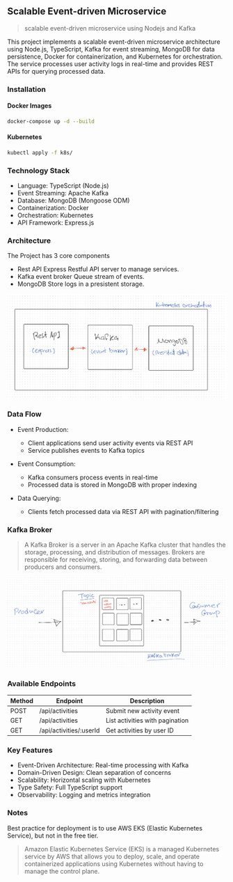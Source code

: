 ## Scalable Event-driven Microservice
> scalable event-driven microservice using Nodejs and Kafka

This project implements a scalable event-driven microservice architecture using Node.js, TypeScript, Kafka for event streaming, MongoDB for data persistence, Docker for containerization, and Kubernetes for orchestration. The service processes user activity logs in real-time and provides REST APIs for querying processed data.


### Installation

#### Docker Images

```bash
docker-compose up -d --build
```

#### Kubernetes

```bash
kubectl apply -f k8s/
```

### Technology Stack
- Language: TypeScript (Node.js)
- Event Streaming: Apache Kafka
- Database: MongoDB (Mongoose ODM)
- Containerization: Docker
- Orchestration: Kubernetes
- API Framework: Express.js



### Architecture

The Project has 3 core components
- Rest API 
    Express Restful API server to manage services.
- Kafka event broker
    Queue stream of events.
- MongoDB
    Store logs in a presistent storage. 

![system design](https://github.com/omerawwad/event-driven-microservic/blob/main/designs/archt.jpg)

### Data Flow
- Event Production:
    - Client applications send user activity events via REST API
    - Service publishes events to Kafka topics

- Event Consumption:
    - Kafka consumers process events in real-time
    - Processed data is stored in MongoDB with proper indexing

- Data Querying:
    - Clients fetch processed data via REST API with pagination/filtering

### Kafka Broker

> A Kafka Broker is a server in an Apache Kafka cluster that handles the storage, processing, and distribution of messages.
> Brokers are responsible for receiving, storing, and forwarding data between producers and consumers.

![system design](https://github.com/omerawwad/event-driven-microservic/blob/main/designs/kafka.jpg)

### Available Endpoints

|Method|Endpoint|Description
|---|---|---|
|POST|/api/activities|Submit new activity event|
|GET|/api/activities|List activities with pagination|
|GET|/api/activities/:userId|Get activities by user ID| 

### Key Features
- Event-Driven Architecture: Real-time processing with Kafka
- Domain-Driven Design: Clean separation of concerns
- Scalability: Horizontal scaling with Kubernetes
- Type Safety: Full TypeScript support
- Observability: Logging and metrics integration

### Notes

Best practice for deployment is to use AWS EKS (Elastic Kubernetes Service), but not in the free tier.
> Amazon Elastic Kubernetes Service (EKS) is a managed Kubernetes service by AWS that allows you to deploy, scale, and operate containerized applications using Kubernetes without having to manage the control plane.

